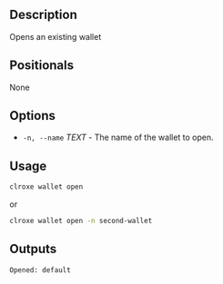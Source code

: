 ## Description

Opens an existing wallet

## Positionals
None
## Options
- `-n, --name` _TEXT_ - The name of the wallet to open.
## Usage


```sh
clroxe wallet open
```
or
```sh
clroxe wallet open -n second-wallet
```

## Outputs


```console
Opened: default
```
